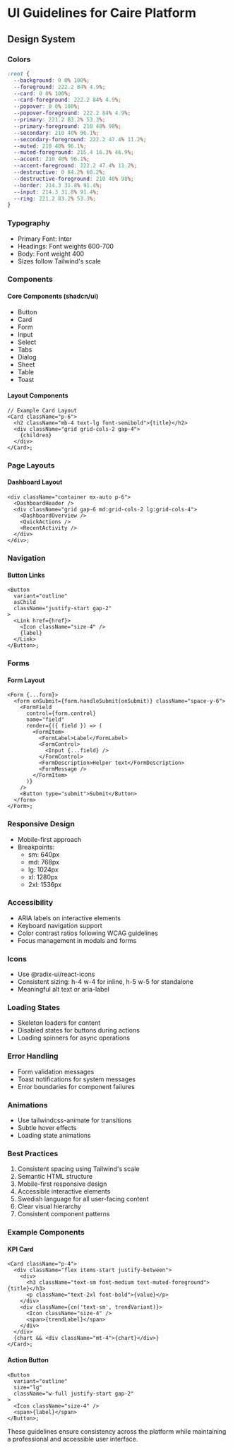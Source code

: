# UI Guidelines for Caire Platform

## Design System

### Colors
```css
:root {
  --background: 0 0% 100%;
  --foreground: 222.2 84% 4.9%;
  --card: 0 0% 100%;
  --card-foreground: 222.2 84% 4.9%;
  --popover: 0 0% 100%;
  --popover-foreground: 222.2 84% 4.9%;
  --primary: 221.2 83.2% 53.3%;
  --primary-foreground: 210 40% 98%;
  --secondary: 210 40% 96.1%;
  --secondary-foreground: 222.2 47.4% 11.2%;
  --muted: 210 40% 96.1%;
  --muted-foreground: 215.4 16.3% 46.9%;
  --accent: 210 40% 96.1%;
  --accent-foreground: 222.2 47.4% 11.2%;
  --destructive: 0 84.2% 60.2%;
  --destructive-foreground: 210 40% 98%;
  --border: 214.3 31.8% 91.4%;
  --input: 214.3 31.8% 91.4%;
  --ring: 221.2 83.2% 53.3%;
}
```

### Typography
- Primary Font: Inter
- Headings: Font weights 600-700
- Body: Font weight 400
- Sizes follow Tailwind's scale

### Components

#### Core Components (shadcn/ui)
- Button
- Card
- Form
- Input
- Select
- Tabs
- Dialog
- Sheet
- Table
- Toast

#### Layout Components
```tsx
// Example Card Layout
<Card className="p-6">
  <h2 className="mb-4 text-lg font-semibold">{title}</h2>
  <div className="grid grid-cols-2 gap-4">
    {children}
  </div>
</Card>;
```

### Page Layouts

#### Dashboard Layout
```tsx
<div className="container mx-auto p-6">
  <DashboardHeader />
  <div className="grid gap-6 md:grid-cols-2 lg:grid-cols-4">
    <DashboardOverview />
    <QuickActions />
    <RecentActivity />
  </div>
</div>;
```

### Navigation

#### Button Links
```tsx
<Button
  variant="outline"
  asChild
  className="justify-start gap-2"
>
  <Link href={href}>
    <Icon className="size-4" />
    {label}
  </Link>
</Button>;
```

### Forms

#### Form Layout
```tsx
<Form {...form}>
  <form onSubmit={form.handleSubmit(onSubmit)} className="space-y-6">
    <FormField
      control={form.control}
      name="field"
      render={({ field }) => (
        <FormItem>
          <FormLabel>Label</FormLabel>
          <FormControl>
            <Input {...field} />
          </FormControl>
          <FormDescription>Helper text</FormDescription>
          <FormMessage />
        </FormItem>
      )}
    />
    <Button type="submit">Submit</Button>
  </form>
</Form>;
```

### Responsive Design
- Mobile-first approach
- Breakpoints:
  - sm: 640px
  - md: 768px
  - lg: 1024px
  - xl: 1280px
  - 2xl: 1536px

### Accessibility
- ARIA labels on interactive elements
- Keyboard navigation support
- Color contrast ratios following WCAG guidelines
- Focus management in modals and forms

### Icons
- Use @radix-ui/react-icons
- Consistent sizing: h-4 w-4 for inline, h-5 w-5 for standalone
- Meaningful alt text or aria-label

### Loading States
- Skeleton loaders for content
- Disabled states for buttons during actions
- Loading spinners for async operations

### Error Handling
- Form validation messages
- Toast notifications for system messages
- Error boundaries for component failures

### Animations
- Use tailwindcss-animate for transitions
- Subtle hover effects
- Loading state animations

### Best Practices
1. Consistent spacing using Tailwind's scale
2. Semantic HTML structure
3. Mobile-first responsive design
4. Accessible interactive elements
5. Swedish language for all user-facing content
6. Clear visual hierarchy
7. Consistent component patterns

### Example Components

#### KPI Card
```tsx
<Card className="p-4">
  <div className="flex items-start justify-between">
    <div>
      <h3 className="text-sm font-medium text-muted-foreground">{title}</h3>
      <p className="text-2xl font-bold">{value}</p>
    </div>
    <div className={cn('text-sm', trendVariant)}>
      <Icon className="size-4" />
      <span>{trendLabel}</span>
    </div>
  </div>
  {chart && <div className="mt-4">{chart}</div>}
</Card>;
```

#### Action Button
```tsx
<Button
  variant="outline"
  size="lg"
  className="w-full justify-start gap-2"
>
  <Icon className="size-4" />
  <span>{label}</span>
</Button>;
```

These guidelines ensure consistency across the platform while maintaining a professional and accessible user interface.
